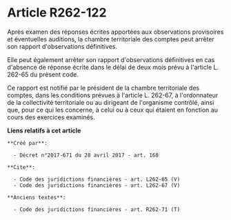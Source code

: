 # Article R262-122

Après examen des réponses écrites apportées aux observations provisoires et éventuelles auditions, la chambre territoriale
des comptes peut arrêter son rapport d'observations définitives. 

Elle peut également arrêter son rapport d'observations définitives en cas d'absence de réponse écrite dans le délai de deux
mois prévu à l'article L. 262-65 du présent code. 

Ce rapport est notifié par le président de la chambre territoriale des comptes, dans les conditions prévues à l'article L.
262-67, à l'ordonnateur de la collectivité territoriale ou au dirigeant de l'organisme contrôlé, ainsi que, pour ce qui les
concerne, à celui ou à ceux qui étaient en fonction au cours des exercices examinés.

**Liens relatifs à cet article**

	**Créé par**:

	  - Décret n°2017-671 du 28 avril 2017 - art. 168

	**Cite**:

	  - Code des juridictions financières - art. L262-65 (V)
	  - Code des juridictions financières - art. L262-67 (V)

	**Anciens textes**:

	  - Code des juridictions financières - art. R262-71 (T)
